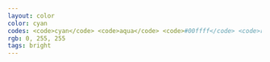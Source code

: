 ```yaml
---
layout: color
color: cyan
codes: <code>cyan</code> <code>aqua</code> <code>#00ffff</code> <code>rgb(0, 255, 255)</code>
rgb: 0, 255, 255
tags: bright
---
```


